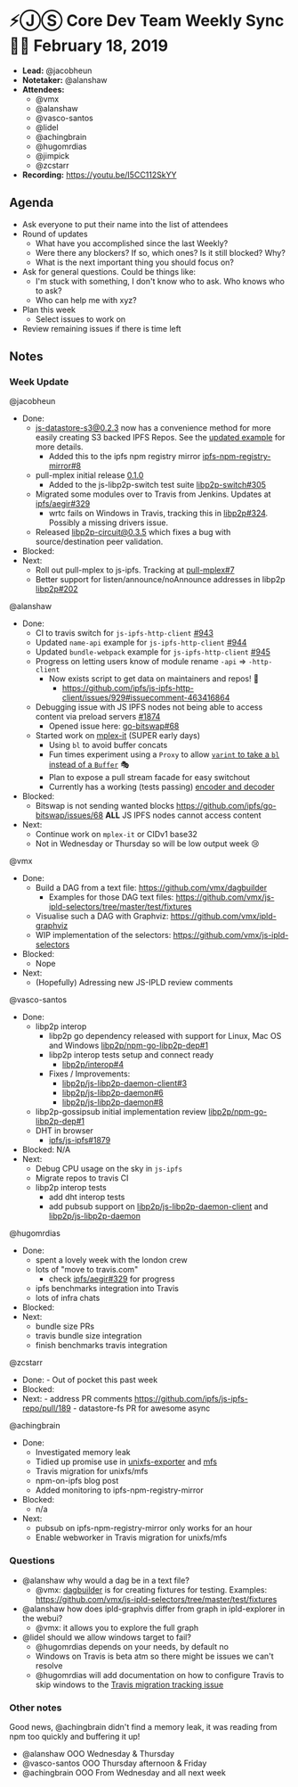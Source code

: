 # ⚡️ⒿⓈ Core Dev Team Weekly Sync 🙌🏽 February 18, 2019

- **Lead:** @jacobheun
- **Notetaker:** @alanshaw
- **Attendees:**
  - @vmx
  - @alanshaw
  - @vasco-santos
  - @lidel
  - @achingbrain
  - @hugomrdias
  - @jimpick
  - @zcstarr
- **Recording:** https://youtu.be/I5CC112SkYY

## Agenda

- Ask everyone to put their name into the list of attendees
- Round of updates
  - What have you accomplished since the last Weekly?
  - Were there any blockers? If so, which ones? Is it still blocked? Why?
  - What is the next important thing you should focus on?
- Ask for general questions. Could be things like:
  - I'm stuck with something, I don't know who to ask. Who knows who to ask?
  - Who can help me with xyz?
- Plan this week
  - Select issues to work on
- Review remaining issues if there is time left


## Notes

### Week Update

@jacobheun
  - Done:
    - js-datastore-s3@0.2.3 now has a convenience method for more easily creating S3 backed IPFS Repos. See the [updated example](https://github.com/ipfs/js-datastore-s3/blob/v0.2.3/examples/full-s3-repo/index.js#L3-L18) for more details.
      - Added this to the ipfs npm registry mirror [ipfs-npm-registry-mirror#8](https://github.com/ipfs-shipyard/ipfs-npm-registry-mirror/pull/8)
    - pull-mplex initial release [0.1.0](https://github.com/libp2p/pull-mplex/releases/tag/v0.1.0)
      - Added to the js-libp2p-switch test suite [libp2p-switch#305](https://github.com/libp2p/js-libp2p-switch/pull/305)
    - Migrated some modules over to Travis from Jenkins. Updates at [ipfs/aegir#329](https://github.com/ipfs/aegir/issues/329)
      - wrtc fails on Windows in Travis, tracking this in [libp2p#324](https://github.com/libp2p/js-libp2p/pull/324). Possibly a missing drivers issue.
    - Released [libp2p-circuit@0.3.5](https://github.com/libp2p/js-libp2p-circuit/releases/tag/v0.3.5) which fixes a bug with source/destination peer validation.
  - Blocked:
  - Next:
    - Roll out pull-mplex to js-ipfs. Tracking at [pull-mplex#7](https://github.com/libp2p/pull-mplex/issues/7)
    - Better support for listen/announce/noAnnounce addresses in libp2p [libp2p#202](https://github.com/libp2p/js-libp2p/issues/202)

@alanshaw

- Done:
    - CI to travis switch for `js-ipfs-http-client` [#943](https://github.com/ipfs/js-ipfs-http-client/pull/943)
    - Updated `name-api` example for `js-ipfs-http-client` [#944](https://github.com/ipfs/js-ipfs-http-client/pull/944)
    - Updated `bundle-webpack` example for `js-ipfs-http-client` [#945](https://github.com/ipfs/js-ipfs-http-client/pull/945)
    - Progress on letting users know of module rename `-api` => `-http-client`
        - Now exists script to get data on maintainers and repos! 🚀
            - https://github.com/ipfs/js-ipfs-http-client/issues/929#issuecomment-463416864
    - Debugging issue with JS IPFS nodes not being able to access content via preload servers [#1874](https://github.com/ipfs/js-ipfs/issues/1874)
        - Opened issue here: [go-bitswap#68](https://github.com/ipfs/go-bitswap/issues/68)
    - Started work on [mplex-it](https://github.com/alanshaw/mplex-it) (SUPER early days)
        - Using `bl` to avoid buffer concats
        - Fun times experiment using a `Proxy` to allow [`varint` to take a `bl` instead of a `Buffer`](https://github.com/alanshaw/mplex-it/blob/873010147515f95424abe9ca1a7365d5410e5176/src/lib/coder/decode.js#L16-L18) 🎭
        - Plan to expose a pull stream facade for easy switchout
        - Currently has a working (tests passing) [encoder and decoder](https://github.com/alanshaw/mplex-it/tree/master/src/lib/coder)
- Blocked:
    - Bitswap is not sending wanted blocks https://github.com/ipfs/go-bitswap/issues/68 **ALL** JS IPFS nodes cannot access content
- Next:
    - Continue work on `mplex-it` or CIDv1 base32
    - Not in Wednesday or Thursday so will be low output week 😢


@vmx
 - Done:
   - Build a DAG from a text file: https://github.com/vmx/dagbuilder
     - Examples for those DAG text files: https://github.com/vmx/js-ipld-selectors/tree/master/test/fixtures
   - Visualise such a DAG with Graphviz: https://github.com/vmx/ipld-graphviz
   - WIP implementation of the selectors: https://github.com/vmx/js-ipld-selectors
 - Blocked:
   - Nope
 - Next:
   - (Hopefully) Adressing new JS-IPLD review comments

@vasco-santos

- Done:
  - libp2p interop
    - libp2p go dependency released with support for Linux, Mac OS and Windows [libp2p/npm-go-libp2p-dep#1](https://github.com/libp2p/npm-go-libp2p-dep/pull/1)
    - libp2p interop tests setup and connect ready
      - [libp2p/interop#4](https://github.com/libp2p/interop/pull/4)
    - Fixes / Improvements:
      - [libp2p/js-libp2p-daemon-client#3](https://github.com/libp2p/js-libp2p-daemon-client/pull/3)
      - [libp2p/js-libp2p-daemon#6](https://github.com/libp2p/js-libp2p-daemon/pull/6)
      - [libp2p/js-libp2p-daemon#8](https://github.com/libp2p/js-libp2p-daemon/pull/8)
  - libp2p-gossipsub initial implementation review [libp2p/npm-go-libp2p-dep#1](https://github.com/libp2p/npm-go-libp2p-dep/pull/1)
  - DHT in browser
    - [ipfs/js-ipfs#1879](https://github.com/ipfs/js-ipfs/pull/1879)
- Blocked: N/A
- Next:
  - Debug CPU usage on the sky in `js-ipfs`
  - Migrate repos to travis CI
  - libp2p interop tests
    - add dht interop tests
    - add pubsub support on [libp2p/js-libp2p-daemon-client](https://github.com/libp2p/js-libp2p-daemon-client) and [libp2p/js-libp2p-daemon](https://github.com/libp2p/js-libp2p-daemon)

@hugomrdias
 - Done:
   - spent a lovely week with the london crew
   - lots of "move to travis.com"
     - check [ipfs/aegir#329](https://github.com/ipfs/aegir/issues/329) for progress
   - ipfs benchmarks integration into Travis 
   - lots of infra chats
 - Blocked:
 - Next:
   - bundle size PRs
   - travis bundle size integration
   - finish benchmarks travis integration

@zcstarr
 - Done:
		- Out of pocket this past week
 - Blocked:
 - Next:
 		- address PR comments https://github.com/ipfs/js-ipfs-repo/pull/189
 		- datastore-fs PR for awesome async

@achingbrain
 - Done:
   - Investigated memory leak
   - Tidied up promise use in [unixfs-exporter](https://github.com/ipfs/js-ipfs-unixfs-exporter/pull/17) and [mfs](https://github.com/ipfs/js-ipfs-mfs/pull/40)
   - Travis migration for unixfs/mfs
   - npm-on-ipfs blog post
   - Added monitoring to ipfs-npm-registry-mirror
 - Blocked:
   - n/a
 - Next:
   - pubsub on ipfs-npm-registry-mirror only works for an hour
   - Enable webworker in Travis migration for unixfs/mfs

### Questions

* @alanshaw why would a dag be in a text file?
    * @vmx: [dagbuilder](https://github.com/vmx/dagbuilder) is for creating fixtures for testing. Examples: https://github.com/vmx/js-ipld-selectors/tree/master/test/fixtures
* @alanshaw how does ipld-graphvis differ from graph in ipld-explorer in the webui?
    * @vmx: it allows you to explore the full graph
* @lidel should we allow windows target to fail?
    * @hugomrdias depends on your needs, by default no
    * Windows on Travis is beta atm so there might be issues we can't resolve
    * @hugomrdias will add documentation on how to configure Travis to skip windows to the [Travis migration tracking issue](https://github.com/ipfs/aegir/issues/329)

### Other notes

Good news, @achingbrain didn't find a memory leak, it was reading from npm too quickly and buffering it up!

* @alanshaw OOO Wednesday & Thursday
* @vasco-santos OOO Thursday afternoon & Friday
* @achingbrain OOO From Wednesday and all next week
